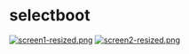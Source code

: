 # selectboot

[![screen1-resized.png](https://i.postimg.cc/8kRWDVC6/screen1-resized.png)](https://postimg.cc/Z0q0F2pb) [![screen2-resized.png](https://i.postimg.cc/RVvtZb3b/screen2-resized.png)](https://postimg.cc/8sncy4mh)
